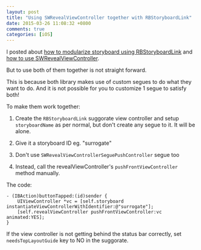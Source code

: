 ```yaml
---
layout: post
title: "Using SWRevealViewController together with RBStoryboardLink"
date: 2015-03-26 11:08:32 +0800
comments: true
categories: [iOS]
---
```


I posted about [how to modularize storyboard using RBStoryboardLink](/2015/02/27/how-to-break-into-multiple-storyboards-in-a-project/) and [how to use SWRevealViewController](/2015/03/25/setting-up-swrevealviewcontroller/).

But to use both of them together is not straight forward.

This is because both library makes use of custom segues to do what they want to do. And it is not possible for you to customize 1 segue to satisfy both!

<!-- more -->

To make them work together:

1. Create the `RBStoryboardLink` suggorate view controller and setup `storyboardName` as per normal, but don't create any segue to it. It will be alone.

2. Give it a storyboard ID eg. "surrogate"

3. Don't use `SWRevealViewControllerSeguePushController` segue too

4. Instead, call the revealViewController's `pushFrontViewController` method manually. 

The code:

```objc
- (IBAction)buttonTapped:(id)sender {
    UIViewController *vc = [self.storyboard instantiateViewControllerWithIdentifier:@"surrogate"]; 
    [self.revealViewController pushFrontViewController:vc animated:YES];
}
```

If the view controller is not getting behind the status bar correctly, set `needsTopLayoutGuide` key to NO in the suggorate.
